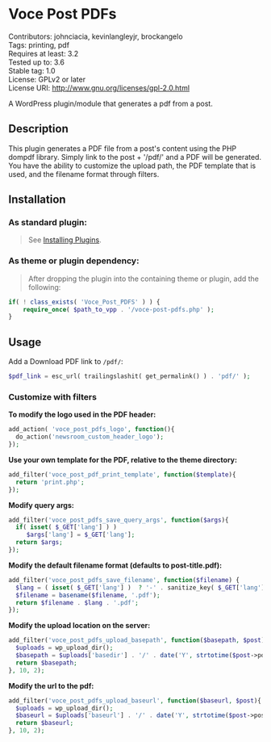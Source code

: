 Voce Post PDFs
==============

Contributors: johnciacia, kevinlangleyjr, brockangelo  
Tags: printing, pdf  
Requires at least: 3.2  
Tested up to: 3.6  
Stable tag: 1.0  
License: GPLv2 or later  
License URI: http://www.gnu.org/licenses/gpl-2.0.html

A WordPress plugin/module that generates a pdf from a post.

## Description
This plugin generates a PDF file from a post's content using the PHP dompdf library. Simply link to the post + '/pdf/' and a PDF will be generated. You have the ability to customize the upload path, the PDF template that is used, and the filename format through filters.

## Installation

### As standard plugin:
> See [Installing Plugins](http://codex.wordpress.org/Managing_Plugins#Installing_Plugins).

### As theme or plugin dependency:
> After dropping the plugin into the containing theme or plugin, add the following:
```php
if( ! class_exists( 'Voce_Post_PDFS' ) ) {
	require_once( $path_to_vpp . '/voce-post-pdfs.php' );
}
```

## Usage

Add a Download PDF link to `/pdf/`:
```php
$pdf_link = esc_url( trailingslashit( get_permalink() ) . 'pdf/' );
``` 

### Customize with filters

**To modify the logo used in the PDF header:**
```php
add_action( 'voce_post_pdfs_logo', function(){ 
  do_action('newsroom_custom_header_logo');
});
```
**Use your own template for the PDF, relative to the theme directory:**
```php
add_filter('voce_post_pdf_print_template', function($template){
  return 'print.php';
});
```

**Modify query args:**
```php
add_filter('voce_post_pdfs_save_query_args', function($args){
  if( isset( $_GET['lang'] ) )
     $args['lang'] = $_GET['lang'];
  return $args;
});
```

**Modify the default filename format (defaults to post-title.pdf):**
```php
add_filter('voce_post_pdfs_save_filename', function($filename) {
  $lang = ( isset( $_GET['lang'] )  ? '-' . sanitize_key( $_GET['lang'] ) : '');
  $filename = basename($filename, '.pdf');
  return $filename . $lang . '.pdf';
});
```

**Modify the upload location on the server:**
```php
add_filter('voce_post_pdfs_upload_basepath', function($basepath, $post){
  $uploads = wp_upload_dir();
  $basepath = $uploads['basedir'] . '/' . date('Y', strtotime($post->post_date) ) . '/' . date('m', strtotime($post->post_date) ) . '/pdf/';                
  return $basepath;
}, 10, 2);
```

**Modify the url to the pdf:**
```php
add_filter('voce_post_pdfs_upload_baseurl', function($baseurl, $post){
  $uploads = wp_upload_dir();
  $baseurl = $uploads['baseurl'] . '/' . date('Y', strtotime($post->post_date) ) . '/' . date('m', strtotime($post->post_date) ) . '/pdf/';                
  return $baseurl;
}, 10, 2);
```

